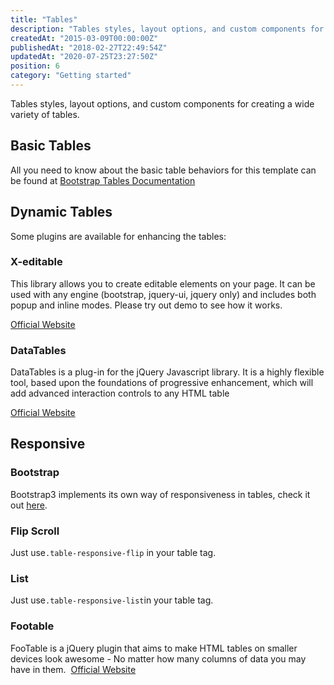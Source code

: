 ```yaml
---
title: "Tables"
description: "Tables styles, layout options, and custom components for creating a wide variety of tables."
createdAt: "2015-03-09T00:00:00Z"
publishedAt: "2018-02-27T22:49:54Z"
updatedAt: "2020-07-25T23:27:50Z"
position: 6
category: "Getting started"
---
```


<docs-social-warning></docs-social-warning>

Tables styles, layout options, and custom components for creating a wide variety of tables.

## Basic Tables

All you need to know about the basic table behaviors for this template can be found at [Bootstrap Tables Documentation](https://getbootstrap.com/docs/3.3/css/#tables)

## Dynamic Tables

Some plugins are available for enhancing the tables:

### X-editable

This library allows you to create editable elements on your page. It can be used with any engine (bootstrap, jquery-ui, jquery only) and includes both popup and inline modes. Please try out demo to see how it works.

[Official Website](https://github.com/vitalets/x-editable)

### DataTables

DataTables is a plug-in for the jQuery Javascript library. It is a highly flexible tool, based upon the foundations of progressive enhancement, which will add advanced interaction controls to any HTML table

[Official Website](https://github.com/DataTables/DataTables)

## Responsive

### Bootstrap

Bootstrap3 implements its own way of responsiveness in tables, check it out [here](https://getbootstrap.com/docs/3.3/css/#tables-responsive).

<blog-image src="docs/social/table-responsive-b3.jpg" width="454" height="429" alt="Bootstrap Table Responsive"></blog-image>


### Flip Scroll

Just use`.table-responsive-flip` in your table tag. 

<blog-image src="docs/social/table-responsive-flip.jpg" width="454" height="394" alt="Table Responsive Flip"></blog-image>


### List

Just use`.table-responsive-list`in your table tag. 

<blog-image src="docs/social/table-responsive-list.jpg" width="454" height="513" alt="Table Responsive List"></blog-image>

### Footable

FooTable is a jQuery plugin that aims to make HTML tables on smaller devices look awesome - No matter how many columns of data you may have in them. 
[Official Website](https://github.com/bradvin/FooTable)

<blog-image src="docs/social/table-responsive-footable.jpg" width="454" height="462" alt="Footable"></blog-image>
